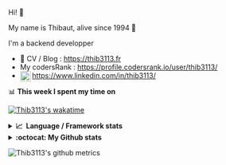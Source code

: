 Hi! 👋

My name is Thibaut, alive since 1994 🍷

I'm a backend developper

-   📝 CV / Blog : https://thib3113.fr
-   My codersRank : https://profile.codersrank.io/user/thib3113/
-   <a href="https://www.linkedin.com/in/thib3113/"><img align="left" alt="Thib3113's Linkedin" width="21px" src="https://img.icons8.com/color/48/linkedin.png" /></a> https://www.linkedin.com/in/thib3113/

📊 **This week I spent my time on**

[![Thib3113's wakatime](https://github-readme-stats.vercel.app/api/wakatime?username=thib3113&layout=default&theme=dracula&langs_count=6&hide_title=true&hide_border=true)](https://wakatime.com/@thib3113)

<details>
  <summary><b>📈&nbsp;&nbsp;Language&nbsp;/&nbsp;Framework stats</b></summary>
  <br/>  
  <a href='https://profile.codersrank.io/user/thib3113/'>
  <img src='http://cr-skills-chart-widget.azurewebsites.net/api/api?username=thib3113&padding=30&skills=php,batchfile,javascript,less,mysql,reactjs,scss,shell,typescript,vue'>
  </a>
</details>

<details>
  <summary><b>:octocat: My Github stats</b></summary>
  <br/>  
  
  <img src="https://github-readme-stats.vercel.app/api?username=thib3113&theme=dracula&show_icons=true&" alt="Thib3113's GitHub stats" />

<!--START_SECTION:activity-->

1. 🚀 Published release [UnifiOS 3.2 support](https://github.com/thib3113/unifi-client/releases/tag/v0.11.0) in [thib3113/unifi-client](https://github.com/thib3113/unifi-client)
2. 🎉 Merged PR [#47](https://github.com/thib3113/node-crowdsec/pull/47) in [thib3113/node-crowdsec](https://github.com/thib3113/node-crowdsec)
3. 🎉 Merged PR [#48](https://github.com/thib3113/node-crowdsec/pull/48) in [thib3113/node-crowdsec](https://github.com/thib3113/node-crowdsec)
4. 🎉 Merged PR [#649](https://github.com/thib3113/unifi-client/pull/649) in [thib3113/unifi-client](https://github.com/thib3113/unifi-client)
5. 💪 Opened PR [#48](https://github.com/thib3113/node-crowdsec/pull/48) in [thib3113/node-crowdsec](https://github.com/thib3113/node-crowdsec)
 <!--END_SECTION:activity-->

</details>

![Thib3113's github metrics](https://gist.githubusercontent.com/thib3113/83a96e16f8bca103f1b0e376186c66ec/raw/github-metrics.svg)
